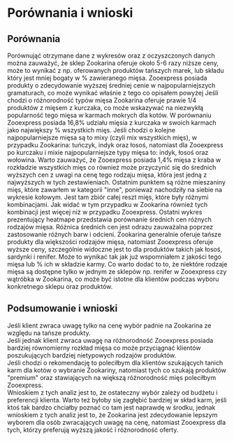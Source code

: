 # Porównania i wnioski
## Porównania
Porównująć otrzymane dane z wykresów oraz z oczyszczonych danych można zauważyć, że sklep Zookarina
oferuje około 5-6 razy niższe ceny, może to wynikać z np. oferowanych produktów tańszych marek, lub 
składu który jest mniej bogaty w % zawieranego mięsa. Zooexpress posiada produkty o zdecydowanie wyższej
średniej cenie w najpopularniejszych gramaturach, co może wynikać właśnie z tego co opisałem powyżej
Jeśli chodzi o różnorodność typów mięsa Zookarina oferuje prawie 1/4 produktów z mięsem z kurczaka, co
może wskazywać na niezwykłą popularność tego mięsa w karmach mokrych dla kotów. W porównaniu Zooexpress
posiada 16,8% udziału mięsia z kurczaka w swoich karmach jako największy % wszystkich mięs. Jeśli chodzi o kolejne
najpopularniejsze mięsa są to mixy (czyli mix wszystkich mięs), w przypadku Zookarina: tuńczyk, indyk oraz łosoś,
natomiast dla Zooexpress po kurczaku i mixie najpopularniejsze typy mięsa to: indyk, łosoś oraz wołowina. Warto zauważyć,
że Zooexpress posiada 1,4% mięsa z kraba w rozkładzie wszystkich mięs co również może przyczynić się do średnich wyższych
cen z uwagi na cenę tego rodzaju mięsa, która jest jedną z najwyższych w tych zestawieniach. Ostatnim punktem są różne mieszaniny mięs, które zawarłem w kategorii
"inne", ponieważ nachodziły na siebie na wykresie kołowym. Jest tam zbiór całej reszt mięs, które były różnymi kombinacjami.
Jak widać w tym przypadku w Zookarina również tych kombinacji jest więcej niż w przypadku Zooexpress.
Ostatni wykres prezentujący heatmape przedstawia porównanie średnich cen różnych rodzajów mięsa. Różnica średnich
cen jest odrazu zauważalna poprzez zastosowanie różnych barw i odcieni. Zookarina generalnie oferuje tańsze produkty dla
większości rodzajów mięsa, natomiast Zooexpress oferuje wyższe ceny, szczególnie widoczne jest to dla produktów takich jak
łosoś, sardynki i renifer. Może to wynikać tak jak już wspomniałem z jakości tego mięsa lub % ich w składzie karmy. Co
warto dodać to to, że niektóre rodzaje mięsa są dostępne tylko w jednym ze sklepów np. renifer w Zooexpress czy
wątróbka w Zookarina, co może być istotne dla klientów podczas wyboru konkretnego sklepu oraz produktów.
## Podsumowanie i wnioski
Jeśli klient zwraca uwagę tylko na cenę wybór padnie na Zookarina ze względu na tańsze produkty.  
Jeśli jednak klient zwraca uwagę na różnorodność Zooexpress posiada bardziej równomierny rozkład mięsa co może przyciągnać
klientów poszukujących bardziej nietypowych rodzajów produktów.  
Jeśli chodzi o rekomendację to poleciłbym dla klientów szukających tanich karm dla kotów o wybranie Zookariny, natomiast tych 
co szukają produktów "premium" oraz stawiających na większą różnorodność mięs poleciłbym Zooexpress.  
Wnioskiem z tych analiz jest to, że ostateczny wybór zależy od budżetu i preferencji klienta. Warto też byłoby się zagłębić
bardziej w skład karm, jeśli ktoś tak bardzo chciałby poznać co tam jest naprawdę w środku, jednak wnioskiem z tych analiz jest
to, że Zookarina jest zdecydowanie lepszym wyborem dla osób zwracających uwagę na cenę, natomiast Zooexpress dla tych, którzy
preferują wyższą jakość i różnorodność oferty.